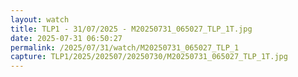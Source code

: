 ```yaml
---
layout: watch
title: TLP1 - 31/07/2025 - M20250731_065027_TLP_1T.jpg
date: 2025-07-31 06:50:27
permalink: /2025/07/31/watch/M20250731_065027_TLP_1
capture: TLP1/2025/202507/20250730/M20250731_065027_TLP_1T.jpg
---
```

